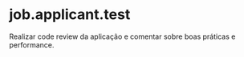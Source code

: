 # job.applicant.test

Realizar code review da aplicação e comentar sobre boas práticas e performance.
